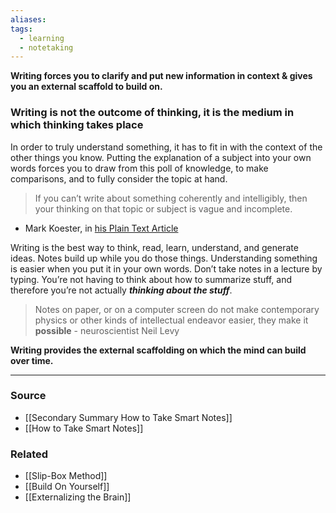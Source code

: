 ```yaml
---
aliases: 
tags:
  - learning
  - notetaking
---
```

**Writing forces you to clarify and put new information in context & gives you an external scaffold to build on.**

### Writing is not the outcome of thinking, it is the medium in which thinking takes place

In order to truly understand something, it has to fit in with the context of the other things you know. Putting the explanation of a subject into your own words forces you to draw from this poll of knowledge, to make comparisons, and to fully consider the topic at hand. 

> If you can’t write about something coherently and intelligibly, then your thinking on that topic or subject is vague and incomplete.
- Mark Koester, in [his Plain Text Article](http://www.markwk.com/plain-text-life.html)
> 

Writing is the best way to think, read, learn, understand, and generate ideas. Notes build up while you do those things. Understanding something is easier when you put it in your own words.  Don’t take notes in a lecture by typing. You’re not having to think about how to summarize stuff, and therefore you’re not actually *************************thinking about the stuff*************************.

> Notes on paper, or on a computer screen do not make contemporary physics or other kinds of intellectual endeavor easier, they make it **possible** - neuroscientist Neil Levy
> 

**Writing provides the external scaffolding on which the mind can build over time.**

---

### Source
- [[Secondary Summary How to Take Smart Notes]]
- [[How to Take Smart Notes]]

### Related
- [[Slip-Box Method]]
- [[Build On Yourself]] 
- [[Externalizing the Brain]]